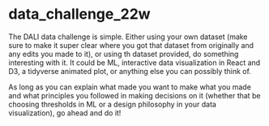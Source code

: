 # data_challenge_22w

The DALI data challenge is simple. Either using your own dataset (make sure to make it super clear where you got that dataset from originally and any edits you made to it), or using th dataset provided, do something interesting with it. It could be ML, interactive data visualization in React and D3, a tidyverse animated plot, or anything else you can possibly think of.

As long as you can explain what made you want to make what you made and what principles you followed in making decisions on it (whether that be choosing thresholds in ML or a design philosophy in your data visualization), go ahead and do it!
